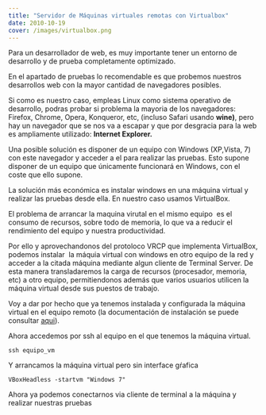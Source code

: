 ```yaml
---
title: "Servidor de Máquinas virtuales remotas con Virtualbox"
date: 2010-10-19
cover: /images/virtualbox.png
---
```

Para un desarrollador de web, es muy importante tener un entorno de desarrollo y de prueba completamente optimizado.

En el apartado de pruebas lo recomendable es que probemos nuestros desarrollos web con la mayor cantidad de navegadores posibles.

Si como es nuestro caso, empleas Linux como sistema operativo de desarrollo, podras probar si problema la mayoria de los navegadores: Firefox, Chrome, Opera, Konqueror, etc, (incluso Safari usando **wine)**, pero hay un navegador que se nos va a escapar y que por desgracia para la web es ampliamente utilizado: **Internet Explorer.**

Una posible solución es disponer de un equipo con Windows (XP,Vista, 7) con este navegador y acceder a el para realizar las pruebas. Esto supone disponer de un equipo que únicamente funcionará en Windows, con el coste que ello supone.

La solución más económica es instalar windows en una máquina virtual y realizar las pruebas desde ella. En nuestro caso usamos VirtualBox.

El problema de arrancar la maquina virutal en el mismo equipo  es el consumo de recursos, sobre todo de memoria, lo que va a reducir el rendimiento del equipo y nuestra productividad.

Por ello y aprovechandonos del protoloco VRCP que implementa VirtualBox, podemos instalar  la máquia virtual con windows en otro equipo de la red y acceder a la citada máquina mediante algun cliente de Terminal Server. De esta manera transladaremos la carga de recursos (procesador, memoria, etc) a otro equipo, permitiendonos además que varios usuarios utilicen la máquina virtual desde sus puestos de trabajo.

Voy a dar por hecho que ya tenemos instalada y configurada la máquina virtual en el equipo remoto (la documentación de instalación se puede consultar [aqui](http://www.virtualbox.org/wiki/Linux_Downloads)).

Ahora accedemos por ssh al equipo en el que tenemos la máquina virtual.

`ssh equipo_vm`

Y arrancamos la máquina virtual pero sin interface gŕafica

`VBoxHeadless -startvm "Windows 7"`

Ahora ya podemos conectarnos via cliente de terminal a la máquina y realizar nuestras pruebas
